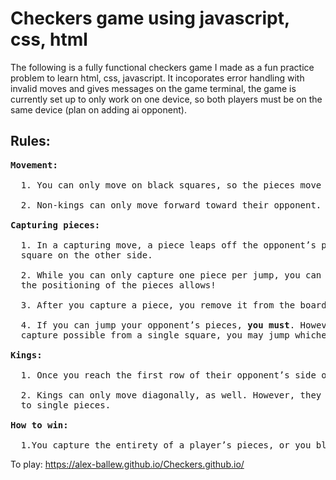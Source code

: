 # Checkers game using javascript, css, html
The following is a fully functional checkers game I made as a fun practice problem to learn html, css, javascript. It incoporates error handling with invalid moves and gives messages on the game terminal, the game is currently set up to only work on one device, so both players must be on the same device (plan on adding ai opponent).

## Rules: ##
<pre>
<b>Movement:</b>
  
  1. You can only move on black squares, so the pieces move diagonally. 
  
  2. Non-kings can only move forward toward their opponent.
  
<b>Capturing pieces:</b>
  
  1. In a capturing move, a piece leaps off the opponent’s piece in a diagonal line, landing on a dark
  square on the other side. 
  
  2. While you can only capture one piece per jump, you can make multiple jumps in a single turn if 
  the positioning of the pieces allows!
  
  3. After you capture a piece, you remove it from the board and the opponent collects it.
  
  4. If you can jump your opponent’s pieces, <b>you must</b>. However, if there is more than one 
  capture possible from a single square, you may jump whichever piece is preferable.
  
<b>Kings:</b>
  
  1. Once you reach the first row of their opponent’s side of the board, your checker will be kinged!
  
  2. Kings can only move diagonally, as well. However, they can move forward or backward as opposed 
  to single pieces.
  
<b>How to win:</b>
  
  1.You capture the entirety of a player’s pieces, or you block a player’s pieces from moving.
</pre>
To play: https://alex-ballew.github.io/Checkers.github.io/
